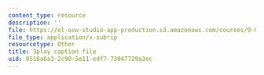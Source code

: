 ```yaml
---
content_type: resource
description: ''
file: https://ol-ocw-studio-app-production.s3.amazonaws.com/courses/9-00sc-introduction-to-psychology-fall-2011/0516a6a32c905e11edf773047729a3ec_kD3CswjYb2E.srt
file_type: application/x-subrip
resourcetype: Other
title: 3play caption file
uid: 0516a6a3-2c90-5e11-edf7-73047729a3ec
---
```

